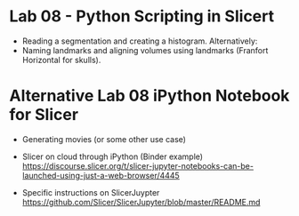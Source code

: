 # Lab 08 - Python Scripting in Slicert
* Reading a segmentation and creating a histogram.
Alternatively:
* Naming landmarks and aligning volumes using landmarks (Franfort Horizontal for skulls).


# Alternative Lab 08 iPython Notebook for Slicer
* Generating movies (or some other use case)

* Slicer on cloud through iPython (Binder example) https://discourse.slicer.org/t/slicer-jupyter-notebooks-can-be-launched-using-just-a-web-browser/4445
* Specific instructions on SlicerJuypter https://github.com/Slicer/SlicerJupyter/blob/master/README.md

